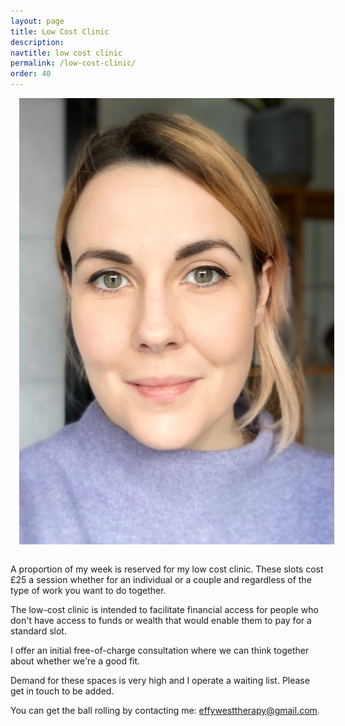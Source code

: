 ```yaml
---
layout: page
title: Low Cost Clinic
description: 
navtitle: low cost clinic
permalink: /low-cost-clinic/
order: 40
---
```

<img class="col one right" src="/img/8D6106A2-86BA-4F07-AF7B-1B8AC3DCCADE.jpeg" alt="West Therapy" style="margin: 0 0 1em 1em" />

A proportion of my week is reserved for my low cost clinic. These slots cost £25 a session whether for an individual or a couple and regardless of the type of work you want to do together. 

The low-cost clinic is intended to facilitate financial access for people who don't have access to funds or wealth that would enable them to pay for a standard slot. 

I offer an initial free-of-charge consultation where we can think together about whether we're a good fit.

Demand for these spaces is very high and I operate a waiting list. Please get in touch to be added.

You can get the ball rolling by contacting me: [effywesttherapy@gmail.com](mailto:effywesttherapy@gmail.com).
